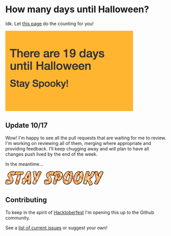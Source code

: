 # How many days until Halloween?

Idk. Let [this page](http://shannoncrabill.com/how-many-days-until-halloween/) do the counting for you! 

![Boo!](/img/screenshot.png)

## Update 10/17

Wow! I'm happy to see all the pull requests that are waiting for me to review. I'm working on reviewing all of them, merging where appropriate and providing feedback. I'll keep chugging away and will plan to have all changes push lived by the end of the week. 

In the meantime...

![Boo!](/img/8r8n.gif)

## Contributing

To keep in the spirit of [Hacktoberfest](https://hacktoberfest.digitalocean.com/) I'm opening this up to the Github community.

See a [list of current issues](https://github.com/scrabill/how-many-days-until-halloween/issues) or suggest your own!